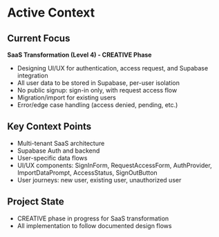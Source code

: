 # Active Context

## Current Focus
**SaaS Transformation (Level 4) - CREATIVE Phase**

- Designing UI/UX for authentication, access request, and Supabase integration
- All user data to be stored in Supabase, per-user isolation
- No public signup: sign-in only, with request access flow
- Migration/import for existing users
- Error/edge case handling (access denied, pending, etc.)

## Key Context Points
- Multi-tenant SaaS architecture
- Supabase Auth and backend
- User-specific data flows
- UI/UX components: SignInForm, RequestAccessForm, AuthProvider, ImportDataPrompt, AccessStatus, SignOutButton
- User journeys: new user, existing user, unauthorized user

## Project State
- CREATIVE phase in progress for SaaS transformation
- All implementation to follow documented design flows
